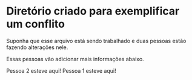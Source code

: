 # Diretório criado para exemplificar um conflito

Suponha que esse arquivo está sendo trabalhado e duas pessoas estão fazendo alterações nele.

Essas pessoas vão adicionar mais informações abaixo.

Pessoa 2 esteve aqui!
Pessoa 1 esteve aqui!
